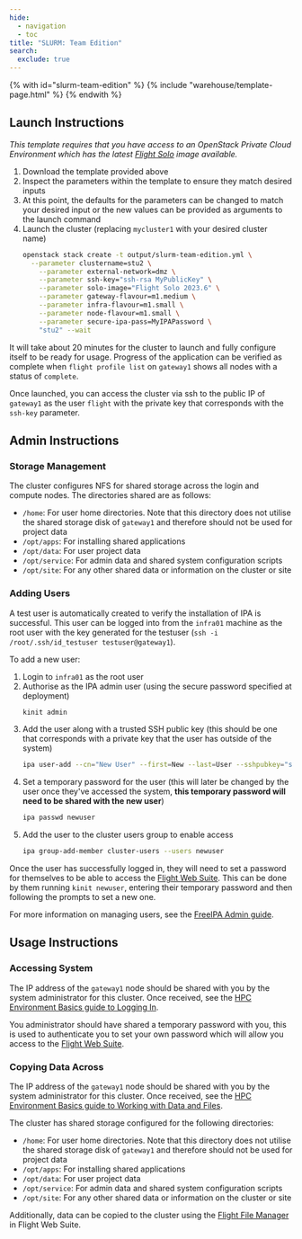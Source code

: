 ```yaml
---
hide:
  - navigation
  - toc
title: "SLURM: Team Edition"
search:
  exclude: true
---
```


{% with id="slurm-team-edition" %}
  {% include "warehouse/template-page.html" %}
{% endwith %}

## Launch Instructions

_This template requires that you have access to an OpenStack Private Cloud Environment which has the latest 
[Flight Solo](../../docs/flight-solo/get-solo) image available._

1. Download the template provided above
2. Inspect the parameters within the template to ensure they match desired inputs 
3. At this point, the defaults for the parameters can be changed to match your desired input or the new values can be provided as arguments to the launch command
4. Launch the cluster (replacing `mycluster1` with your desired cluster name)
   ```bash
   openstack stack create -t output/slurm-team-edition.yml \
     --parameter clustername=stu2 \
       --parameter external-network=dmz \
       --parameter ssh-key="ssh-rsa MyPublicKey" \
       --parameter solo-image="Flight Solo 2023.6" \
       --parameter gateway-flavour=m1.medium \
       --parameter infra-flavour=m1.small \
       --parameter node-flavour=m1.small \
       --parameter secure-ipa-pass=MyIPAPassword \
       "stu2" --wait
   ```

It will take about 20 minutes for the cluster to launch and fully configure itself to be ready for usage. Progress of the application can be verified as complete when `flight profile list` on `gateway1` shows all nodes with a status of `complete`.

Once launched, you can access the cluster via ssh to the public IP of `gateway1` as the user `flight` with the private key that corresponds with the `ssh-key` parameter.

## Admin Instructions

### Storage Management

The cluster configures NFS for shared storage across the login and compute nodes. The directories shared are as follows:
- `/home`: For user home directories. Note that this directory does not utilise the shared storage disk of `gateway1` and therefore should not be used for project data
- `/opt/apps`: For installing shared applications
- `/opt/data`: For user project data
- `/opt/service`: For admin data and shared system configuration scripts
- `/opt/site`: For any other shared data or information on the cluster or site

### Adding Users

A test user is automatically created to verify the installation of IPA is successful. This user can be logged into from the `infra01` machine as the root user with the key generated for the testuser (`ssh -i /root/.ssh/id_testuser testuser@gateway1`).

To add a new user:

1. Login to `infra01` as the root user
1. Authorise as the IPA admin user (using the secure password specified at deployment)
   ```bash
   kinit admin
   ```
1. Add the user along with a trusted SSH public key (this should be one that corresponds with a private key that the user has outside of the system)
   ```bash
   ipa user-add --cn="New User" --first=New --last=User --sshpubkey="ssh-rsa TheirPublicKey" newuser
   ```
1. Set a temporary password for the user (this will later be changed by the user once they've accessed the system, **this temporary password will need to be shared with the new user**)
   ```bash
   ipa passwd newuser
   ```
3. Add the user to the cluster users group to enable access
   ```bash
   ipa group-add-member cluster-users --users newuser
   ```

Once the user has successfully logged in, they will need to set a password for themselves to be able to access the 
[Flight Web Suite](../../docs/flight-environment/use-flight/flight-web-suite). This can be done by them running `kinit newuser`, 
entering their temporary password and then following the prompts to set a new one.

For more information on managing users, see the 
[FreeIPA Admin guide](https://access.redhat.com/documentation/en-us/red_hat_enterprise_linux/8/html/configuring_and_managing_identity_management/managing-user-accounts-using-the-command-line_configuring-and-managing-idm).

## Usage Instructions

### Accessing System

The IP address of the `gateway1` node should be shared with you by the system administrator for this cluster. 
Once received, see the [HPC Environment Basics guide to Logging In](../../docs/hpc-environment-basics/linux-usage/cli-basics/logging-in).

You administrator should have shared a temporary password with you, this is used to authenticate you to set your own 
password which will allow you access to the [Flight Web Suite](../../docs/flight-environment/use-flight/flight-web-suite).

### Copying Data Across

The IP address of the `gateway1` node should be shared with you by the system administrator for this cluster. 
Once received, see the [HPC Environment Basics guide to Working with Data and Files](../../docs/hpc-environment-basics/linux-usage/working-with-data/).

The cluster has shared storage configured for the following directories:

- `/home`: For user home directories. Note that this directory does not utilise the shared storage disk of `gateway1` 
and therefore should not be used for project data
- `/opt/apps`: For installing shared applications
- `/opt/data`: For user project data
- `/opt/service`: For admin data and shared system configuration scripts
- `/opt/site`: For any other shared data or information on the cluster or site

Additionally, data can be copied to the cluster using the [Flight File Manager](../../docs/flight-environment/use-flight/flight-web-suite/file-manager)
in Flight Web Suite.
